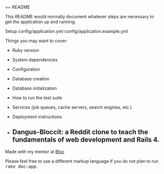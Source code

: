 == README

This README would normally document whatever steps are necessary to get the
application up and running.

Setup
config/application.yml
config/application.example.yml

Things you may want to cover:

* Ruby version

* System dependencies

* Configuration

* Database creation

* Database initialization

* How to run the test suite

* Services (job queues, cache servers, search engines, etc.)

* Deployment instructions

* ## Dangus-Bloccit: a Reddit clone to teach the fundamentals of web development and Rails 4.

Made with my mentor at [Bloc](https://www.bloc.io/mentors/michael-pell)


Please feel free to use a different markup language if you do not plan to run
<tt>rake doc:app</tt>.
